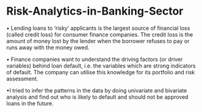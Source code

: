 # Risk-Analytics-in-Banking-Sector

• Lending loans to ‘risky’ applicants is the largest source of financial loss
(called credit loss) for consumer finance companies. The credit loss is the
amount of money lost by the lender when the borrower refuses to pay or
runs away with the money owed.

• Finance companies want to understand the driving factors (or driver
variables) behind loan default, i.e. the variables which are strong indicators
of default. The company can utilise this knowledge for its portfolio and risk
assessment.

•I tried to infer the patterns in the data by doing univariate and bivariate
analysis and find out who is likely to default and should not be approved
loans in the future.
